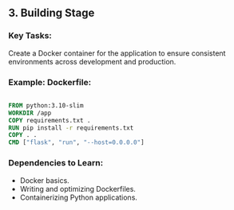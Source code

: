 ## 3. Building Stage

### Key Tasks:

 Create a Docker container for the application to ensure consistent environments across development and production.

### Example: Dockerfile:

 ```dockerfile

 FROM python:3.10-slim
 WORKDIR /app
 COPY requirements.txt .
 RUN pip install -r requirements.txt
 COPY . .
 CMD ["flask", "run", "--host=0.0.0.0"]

```

### Dependencies to Learn:

 - Docker basics.
 - Writing and optimizing Dockerfiles.
 - Containerizing Python applications.
